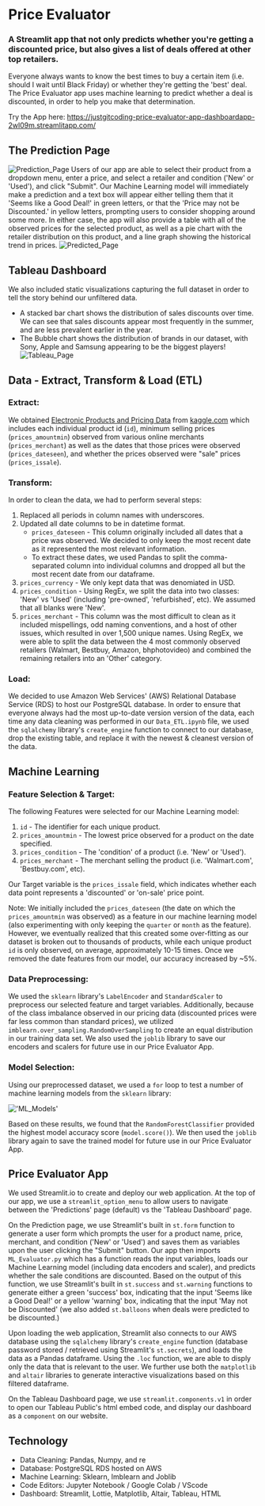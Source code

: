 # Price Evaluator
### A Streamlit app that not only predicts whether you're getting a discounted price, but also gives a list of deals offered at other top retailers.
Everyone always wants to know the best times to buy a certain item (i.e. should I wait until Black Friday) or whether they're getting the 'best' deal. The Price Evaluator app uses machine learning to predict whether a deal is discounted, in order to help you make that determination.

Try the App here: https://justgitcoding-price-evaluator-app-dashboardapp-2wl09m.streamlitapp.com/

## The Prediction Page
![Prediction_Page](Resources/prediction_page.jpg)
Users of our app are able to select their product from a dropdown menu, enter a price, and select a retailer and condition ('New' or 'Used'), and click "Submit". Our Machine Learning model will immediately make a prediction and a text box will appear either telling them that it 'Seems like a Good Deal!' in green letters, or that the 'Price may not be Discounted.' in yellow letters, prompting users to consider shopping around some more. In either case, the app will also provide a table with all of the observed prices for the selected product, as well as a pie chart with the retailer distribution on this product, and a line graph showing the historical trend in prices. 
![Predicted_Page](Resources/predicted_page.jpg)

## Tableau Dashboard
We also included static visualizations capturing the full dataset in order to tell the story behind our unfiltered data. 
- A stacked bar chart shows the distribution of sales discounts over time. We can see that sales discounts appear most frequently in the summer, and are less prevalent earlier in the year.  
- The Bubble chart shows the distribution of brands in our dataset, with Sony, Apple and Samsung appearing to be the biggest players!
![Tableau_Page](Resources/tableau.jpg)

## Data - Extract, Transform & Load (ETL)
### Extract: 
We obtained [Electronic Products and Pricing Data](https://www.kaggle.com/datasets/datafiniti/electronic-products-prices?resource=download) from [kaggle.com](kaggle.com) which includes each individual product id (`id`), minimum selling prices (`prices_amountmin`) observed from various online merchants (`prices_merchant`) as well as the dates that those prices were observed (`prices_dateseen`), and whether the prices observed were "sale" prices (`prices_issale`). 

### Transform:
In order to clean the data, we had to perform several steps:
1. Replaced all periods in column names with underscores.
2. Updated all date columns to be in datetime format.
    - `prices_dateseen` - This column originally included all dates that a price was observed. We decided to only keep the most recent date as it represented the most relevant information.
    - To extract these dates, we used Pandas to split the comma-separated column into individual columns and dropped all but the most recent date from our dataframe.
4. `prices_currency` - We only kept data that was denomiated in USD.
5. `prices_condition` - Using RegEx, we split the data into two classes: 'New' vs 'Used' (including 'pre-owned', 'refurbished', etc). We assumed that all blanks were 'New'.
6. `prices_merchant` - This column was the most difficult to clean as it included mispellings, odd naming conventions, and a host of other issues, which resulted in over 1,500 unique names. Using RegEx, we were able to split the data between the 4 most commonly observed retailers (Walmart, Bestbuy, Amazon, bhphotovideo) and combined the remaining retailers into an 'Other' category.

### Load:
We decided to use Amazon Web Services' (AWS) Relational Database Service (RDS) to host our PostgreSQL database. In order to ensure that everyone always had the most up-to-date version version of the data, each time any data cleaning was performed in our `Data_ETL.ipynb` file, we used the `sqlalchemy` library's `create_engine` function to connect to our database, drop the existing table, and replace it with the newest & cleanest version of the data.

## Machine Learning
### Feature Selection & Target:
The following Features were selected for our Machine Learning model:
1. `id` - The identifier for each unique product.
2. `prices_amountmin` - The lowest price observed for a product on the date specified.
3. `prices_condition` - The 'condition' of a product (i.e. 'New' or 'Used').
4. `prices_merchant` - The merchant selling the product (i.e. 'Walmart.com', 'Bestbuy.com', etc).

Our Target variable is the `prices_issale` field, which indicates whether each data point represents a 'discounted' or 'on-sale' price point.

Note: We initially included the `prices_dateseen` (the date on which the `prices_amountmin` was observed) as a feature in our machine learning model (also experimenting with only keeping the `quarter` or `month` as the feature). However, we eventually realized that this created some over-fitting as our dataset is broken out to thousands of products, while each unique product `id` is only observed, on average, approximately 10-15 times. Once we removed the date features from our model, our accuracy increased by ~5%.

### Data Preprocessing:
We used the `sklearn` library's `LabelEncoder` and `StandardScaler` to preprocess our selected feature and target variables. Additionally, because of the class imbalance observed in our pricing data (discounted prices were far less common than standard prices), we utilized `imblearn.over_sampling.RandomOverSampling` to create an equal distribution in our training data set. We also used the `joblib` library to save our encoders and scalers for future use in our Price Evaluator App.

### Model Selection:
Using our preprocessed dataset, we used a `for` loop to test a number of machine learning models from the `sklearn` library:

!['ML_Models'](Resources/ml_models_tested.jpg)

Based on these results, we found that the `RandomForestClassifier` provided the highest model accuracy score (`model.score()`). We then used the `joblib` library again to save the trained model for future use in our Price Evaluator App.

## Price Evaluator App
We used Streamlit.io to create and deploy our web application. At the top of our app, we use a `streamlit_option_menu` to allow users to navigate between the 'Predictions' page (default) vs the 'Tableau Dashboard' page. 

On the Prediction page, we use Streamlit's built in `st.form` function to generate a user form which prompts the user for a product name, price, merchant, and condition ('New' or 'Used') and saves them as variables upon the user clicking the "Submit" button. Our app then imports `ML_Evaluator.py` which has a function reads the input variables, loads our Machine Learning model (including data encoders and scaler), and predicts whether the sale conditions are discounted. Based on the output of this function, we use Streamlit's built in `st.success` and `st.warning` functions to generate either a green 'success' box, indicating that the input 'Seems like a Good Deal!' or a yellow 'warning' box, indicating that the input 'May not be Discounted' (we also added `st.balloons` when deals were predicted to be discounted.) 

Upon loading the web application, Streamlit also connects to our AWS database using the `sqlalchemy` library's `create_engine` function (database password stored / retrieved using Streamlit's `st.secrets`), and loads the data as a Pandas dataframe. Using the `.loc` function, we are able to disply only the data that is relevant to the user. We further use both the `matplotlib` and `altair` libraries to generate interactive visualizations based on this filtered dataframe.

On the Tableau Dashboard page, we use `streamlit.components.v1` in order to open our Tableau Public's html embed code, and display our dashboard as a `component` on our website.

## Technology
- Data Cleaning: Pandas, Numpy, and re
- Database: PostgreSQL RDS hosted on AWS
- Machine Learning: Sklearn, Imblearn and Joblib
- Code Editors: Jupyter Notebook / Google Colab / VScode
- Dashboard: Streamlit, Lottie, Matplotlib, Altair, Tableau, HTML

